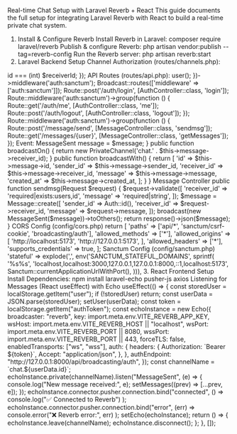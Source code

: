 
Real-time Chat Setup with Laravel Reverb + React
This guide documents the full setup for integrating Laravel Reverb with React to build a real-time private chat system.
1. Install & Configure Reverb
Install Reverb in Laravel:
 composer require laravel/reverb
Publish & configure Reverb:
 php artisan vendor:publish --tag=reverb-config
Run the Reverb server:
 php artisan reverb:start
2. Laravel Backend Setup
Channel Authorization (routes/channels.php):
<?php

 use Illuminate\Support\Facades\Broadcast;

 Broadcast::channel('chat.{receiverId}', function ($user, $receiverId) {
 	return (int) $user->id === (int) $receiverId;
 });
API Routes (routes/api.php):
<?php

 use App\Events\MessageSent;
 use Illuminate\Http\Request;
 use Illuminate\Support\Facades\Route;
 use App\Http\Controllers\AuthController;
 use Illuminate\Support\Facades\Broadcast;
 use App\Http\Controllers\MessageController;

 Route::get('/user', function (Request $request) {
 	return $request->user();
 })->middleware('auth:sanctum');

 Broadcast::routes(['middleware' => ['auth:sanctum']]);

 Route::post('/auth/login', [AuthController::class, 'login']);

 Route::middleware('auth:sanctum')->group(function () {
 	Route::get('/auth/me', [AuthController::class, 'me']);
 	Route::post('/auth/logout', [AuthController::class, 'logout']);
 });

 Route::middleware('auth:sanctum')->group(function () {
 	Route::post('/message/send', [MessageController::class, 'sendmsg']);
 	Route::get('/messages/{user}', [MessageController::class, 'getMessages']);
 });
Event: MessageSent
<?php

 namespace App\Events;

 use App\Models\Message;
 use Illuminate\Broadcasting\PrivateChannel;
 use Illuminate\Contracts\Broadcasting\ShouldBroadcast;
 use Illuminate\Foundation\Events\Dispatchable;
 use Illuminate\Queue\SerializesModels;
 use Illuminate\Broadcasting\InteractsWithSockets;

 class MessageSent implements ShouldBroadcast
 {
 	use Dispatchable, InteractsWithSockets, SerializesModels;

 	public $message;

 	public function __construct(Message $message)
 	{
     	$this->message = $message;
 	}

 	public function broadcastOn()
 	{
     	return new PrivateChannel('chat.' . $this->message->receiver_id);
 	}

 	public function broadcastWith()
 	{
     	return [
         	'id' => $this->message->id,
         	'sender_id' => $this->message->sender_id,
         	'receiver_id' => $this->message->receiver_id,
         	'message' => $this->message->message,
         	'created_at' => $this->message->created_at,
     	];
 	}
 }
Message Controller
public function sendmsg(Request $request)
 {
 	$request->validate([
     	'receiver_id' => 'required|exists:users,id',
     	'message' => 'required|string',
 	]);

 	$message = Message::create([
     	'sender_id' => Auth::id(),
     	'receiver_id' => $request->receiver_id,
     	'message' => $request->message,
 	]);

 	broadcast(new MessageSent($message))->toOthers();

 	return response()->json($message);
 }
CORS Config (config/cors.php)
return [
 	'paths' => ['api/*', 'sanctum/csrf-cookie', 'broadcasting/auth'],
 	'allowed_methods' => ['*'],
 	'allowed_origins' => [
     	'http://localhost:5173',
     	'http://127.0.0.1:5173',
 	],
 	'allowed_headers' => ['*'],
 	'supports_credentials' => true,
 ];
Sanctum Config (config/sanctum.php)
'stateful' => explode(',', env('SANCTUM_STATEFUL_DOMAINS', sprintf(
 	'%s%s',
     'localhost,localhost:3000,127.0.0.1,127.0.0.1:8000,::1,localhost:5173',
     Sanctum::currentApplicationUrlWithPort(),
 ))),
3. React Frontend Setup
Install Dependencies:
  npm install laravel-echo pusher-js axios

Listening for Messages (React useEffect) with Echo
useEffect(() => {
 	const storedUser = localStorage.getItem("user");
 	if (!storedUser) return;

 	const userData = JSON.parse(storedUser);
 	setUser(userData);
 	const token = localStorage.getItem("authToken");

 	const echoInstance = new Echo({
     	broadcaster: "reverb",
     	key: import.meta.env.VITE_REVERB_APP_KEY,
     	wsHost: import.meta.env.VITE_REVERB_HOST || "localhost",
     	wsPort: import.meta.env.VITE_REVERB_PORT || 8080,
     	wssPort: import.meta.env.VITE_REVERB_PORT || 443,
     	forceTLS: false,
     	enabledTransports: ["ws", "wss"],
     	auth: {
         	headers: {
             	Authorization: `Bearer ${token}`,
             	Accept: "application/json",
         	},
     	},
     	authEndpoint: "http://127.0.0.1:8000/api/broadcasting/auth",
 	});

 	const channelName = `chat.${userData.id}`;
     echoInstance.private(channelName).listen("MessageSent", (e) => {
     	console.log("New message received:", e);
     	setMessages((prev) => [...prev, e]);
 	});

     echoInstance.connector.pusher.connection.bind("connected", () =>
     	console.log("✅ Connected to Reverb")
 	);
     echoInstance.connector.pusher.connection.bind("error", (err) =>
     	console.error("❌ Reverb error:", err)
 	);

 	setEcho(echoInstance);

 	return () => {
     	echoInstance.leave(channelName);
     	echoInstance.disconnect();
 	};
 }, []);

